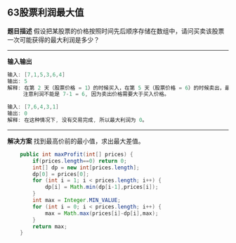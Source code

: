 ## 63股票利润最大值
**题目描述**
假设把某股票的价格按照时间先后顺序存储在数组中，请问买卖该股票一次可能获得的最大利润是多少？

---
**输入输出**
```java
输入: [7,1,5,3,6,4]
输出: 5
解释: 在第 2 天（股票价格 = 1）的时候买入，在第 5 天（股票价格 = 6）的时候卖出，最大利润 = 6-1 = 5 。
     注意利润不能是 7-1 = 6, 因为卖出价格需要大于买入价格。
```
```java
输入: [7,6,4,3,1]
输出: 0
解释: 在这种情况下, 没有交易完成, 所以最大利润为 0。
```

---
**解决方案**
找到最高价前的最小值，求出最大差值。
```java
    public int maxProfit(int[] prices) {
        if(prices.length==0) return 0;
        int[] dp = new int[prices.length];
        dp[0] = prices[0];
        for (int i = 1; i < prices.length; i++) {
            dp[i] = Math.min(dp[i-1],prices[i]);
        }
        int max = Integer.MIN_VALUE;
        for (int i = 0; i < prices.length; i++) {
            max = Math.max(prices[i]-dp[i],max);
        }
        return max;
    }
```


